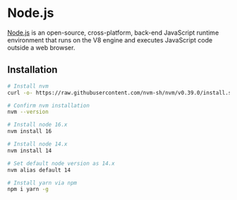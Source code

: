 # Node.js

[Node.js](https://nodejs.org) is an open-source, cross-platform, back-end JavaScript runtime environment that runs on
the V8 engine and executes JavaScript code outside a web browser.

## Installation

```sh
# Install nvm
curl -o- https://raw.githubusercontent.com/nvm-sh/nvm/v0.39.0/install.sh | bash # shell restart is required after this

# Confirm nvm installation
nvm --version

# Install node 16.x
nvm install 16

# Install node 14.x
nvm install 14

# Set default node version as 14.x
nvm alias default 14

# Install yarn via npm
npm i yarn -g
```
